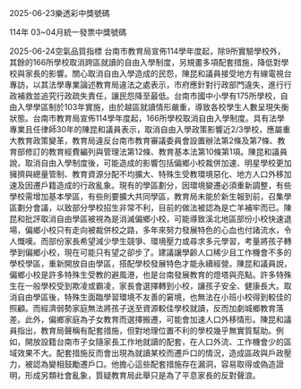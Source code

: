 
2025-06-23樂透彩中獎號碼

                                
114年 03~04月統一發票中獎號碼
                             
2025-06-24空氣品質指標
                              台南市教育局宣佈114學年度起，除9所實驗學校外，其餘的166所學校取消跨區就讀的自由入學制度，另規畫多項配套措施，降低對學校與家長的影響。關心取消自由入學造成的民怨，陳昆和議員接受地方有線電視台專訪，以其法學專業論述教育局違法之處表示，市府應針對行政部門違失，進行行政補救並追究行政疏失責任，讓民怨降至最低。台南市國中小學有175所學校，自由入學學區制於103年實施，由於越區就讀情形嚴重，導致各校學生人數呈現失衡狀態。台南市教育局宣佈114學年度起，166所學校取消自由入學制度。具有法學專業且任律師30年的陳昆和議員表示，取消自由入學政策影響近2/3學校，應屬重大教育政策變革，教育局違反台南市教育審議委員會設置辦法第2條及第7條、教育部修訂的教育經費編列與管理法第12條、教育基本法第10條第1項。陳昆和議員說，取消自由入學制度後，可能造成的影響包括偏鄉小校裁併加速、明星學校更加擁擠與總量管制、教育資源分配不均擴大、特殊生受教環境惡化、地方人口外移加速及因遷戶籍造成的行政亂象。現有的學區劃分，因環境變遷必須重新調整，有些學校需增加基本學區，有些則要擴大共同學區，教育局未能於新生報到前，召集學區劃分會議，以致部分學校招生非常不利，目前的做法被認為是亡羊補牢而已。陳昆和批評取消自由學區被視為是消滅偏鄉小校，可能導致溪北地區部份小校快速退場，偏鄉小校只有走向被裁併校之路，多年來努力發展特色的心血也付諸流水，令人慨嘆。而部份家長希望減少學生競爭、環境壓力或尋求多元學習，考量將孩子轉學到偏鄉小校，現在可能只有望之卻步了。建議讓學齡人口稀少且工作機會不多的學校學區，重新開放自由學區，搭配學校發展特色才能永續經營。陳昆和議員說，偏鄉小校是許多特殊生受教的避風港，也是台南發展教育的燈塔與亮點。許多特殊生在一般學校受到欺凌或霸凌，家長會選擇轉到小校，讓孩子安全、健康長大。取消自由學區後，特殊生面臨學習環境不友善的窘境，也無法在小班小校得到較佳的照顧。而經濟弱勢家庭無法將孩子送至資源較佳學校就讀，反而加劇城鄉教育落差。此外，偏鄉家庭為子女教育而選擇搬遷，可能會加速人口外移情形。陳昆和議員指出，教育局聲稱有配套措施，但對地理位置不利的學校幾乎無實質幫助。例如，開放設籍台南市子女隨家長工作地就讀的配套，在人口外流、工作機會少的區域效果不大。配套措施反而會出現為就讀某校而遷戶口的情況，造成區政與戶政壓力，被認為變相鼓勵遷戶口。他擔心這些配套措施存在漏洞，容易取得或偽造證明，形成另類社會亂象，質疑教育局此舉只是為了平息家長的反對聲浪。